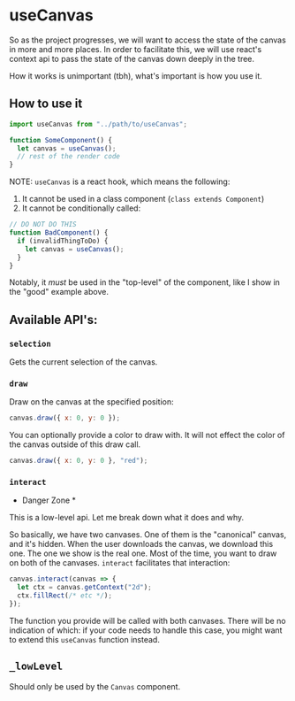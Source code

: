 # useCanvas

So as the project progresses, we will want to access the state of the canvas in more and more places. In order to facilitate this, we will use react's context api to pass the state of the canvas down deeply in the tree.

How it works is unimportant (tbh), what's important is how you use it.

## How to use it

```js
import useCanvas from "../path/to/useCanvas";

function SomeComponent() {
  let canvas = useCanvas();
  // rest of the render code
}
```

NOTE: `useCanvas` is a react hook, which means the following:

1. It cannot be used in a class component (`class extends Component`)
2. It cannot be conditionally called:

```js
// DO NOT DO THIS
function BadComponent() {
  if (invalidThingToDo) {
    let canvas = useCanvas();
  }
}
```

Notably, it _must_ be used in the "top-level" of the component, like I show in the "good" example above.

## Available API's:

### `selection`

Gets the current selection of the canvas.

### `draw`

Draw on the canvas at the specified position:

```js
canvas.draw({ x: 0, y: 0 });
```

You can optionally provide a color to draw with. It will not effect the color of the canvas outside of this draw call.

```js
canvas.draw({ x: 0, y: 0 }, "red");
```

### `interact`

- Danger Zone \*

This is a low-level api. Let me break down what it does and why.

So basically, we have two canvases. One of them is the "canonical" canvas, and it's hidden. When the user downloads the canvas, we download this one. The one we show is the real one. Most of the time, you want to draw on both of the canvases. `interact` facilitates that interaction:

```js
canvas.interact(canvas => {
  let ctx = canvas.getContext("2d");
  ctx.fillRect(/* etc */);
});
```

The function you provide will be called with both canvases. There will be no indication of which: if your code needs to handle this case, you might want to extend this `useCanvas` function instead.

## `_lowLevel`

Should only be used by the `Canvas` component.

